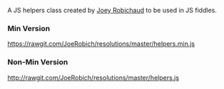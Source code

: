 A JS helpers class created by [Joey Robichaud](http://www.joeyrobichaud.com/) to be used in JS fiddles. 

### Min Version ###
https://rawgit.com/JoeRobich/resolutions/master/helpers.min.js

### Non-Min Version ###
http://rawgit.com/JoeRobich/resolutions/master/helpers.js
